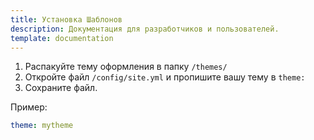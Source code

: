 ```yaml
---
title: Установка Шаблонов
description: Документация для разработчиков и пользователей.
template: documentation
---
```


1. Распакуйте тему оформления в папку `/themes/`
2. Откройте файл `/config/site.yml` и пропишите вашу тему в `theme:`
3. Сохраните файл.

Пример:
```yml
theme: mytheme
```

